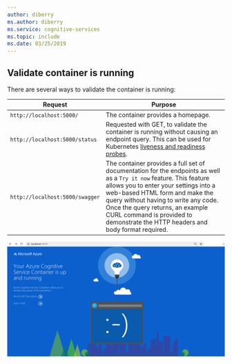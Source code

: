 ```yaml
---
author: diberry
ms.author: diberry
ms.service: cognitive-services
ms.topic: include
ms.date: 03/25/2019
---
```


## Validate container is running 

There are several ways to validate the container is running: 

|Request|Purpose|
|--|--|
|`http://localhost:5000/`|The container provides a homepage.|
|`http://localhost:5000/status`|Requested with GET, to validate the container is running without causing an endpoint query. This can be used for Kubernetes [liveness and readiness probes](https://kubernetes.io/docs/tasks/configure-pod-container/configure-liveness-readiness-probes/).|
|`http://localhost:5000/swagger`|The container provides a full set of documentation for the endpoints as well as a `Try it now` feature. This feature allows you to enter your settings into a web-based HTML form and make the query without having to write any code. Once the query returns, an example CURL command is provided to demonstrate the HTTP headers and body format required. |

![Container's homepage](./media/cognitive-services-containers-api-documentation/container-webpage.png)

